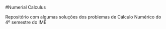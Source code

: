 #Numerial Calculus

Repositório com algumas soluções dos problemas de Cálculo Numérico do 4º semestre do IME
